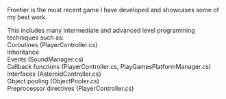 Frontier is the most recent game I have developed and showcases some of my best work.

This includes many intermediate and advanced level programming techniques such as:  
Coroutines (PlayerController.cs)  
Inheritance   
Events  (SoundManager.cs)   
Callback functions  (PlayerController.cs, PlayGamesPlatformManager.cs)    
Interfaces  (AsteroidController.cs)   
Object pooling  (ObjectPooler.cs)   
Preprocessor directives (PlayerController.cs)   
